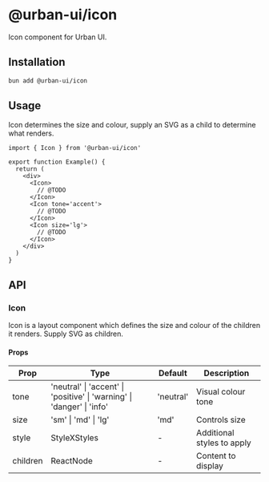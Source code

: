 # @urban-ui/icon

Icon component for Urban UI.

## Installation

```bash
bun add @urban-ui/icon
```

## Usage

Icon determines the size and colour, supply an SVG as a child to determine what renders.

```tsx
import { Icon } from '@urban-ui/icon'

export function Example() {
  return (
    <div>
      <Icon>
        // @TODO
      </Icon>
      <Icon tone='accent'>
        // @TODO
      </Icon>
      <Icon size='lg'>
        // @TODO
      </Icon>
    </div>
  )
}
```

## API

### Icon

Icon is a layout component which defines the size and colour of the children it renders. Supply SVG as children.

#### Props

| Prop | Type | Default | Description |
|------|------|---------|-------------|
| tone | 'neutral' \| 'accent' \| 'positive' \| 'warning' \| 'danger' \| 'info' | 'neutral' | Visual colour tone |
| size | 'sm' \| 'md' \| 'lg' | 'md' | Controls size |
| style | StyleXStyles | - | Additional styles to apply |
| children | ReactNode | - | Content to display |
